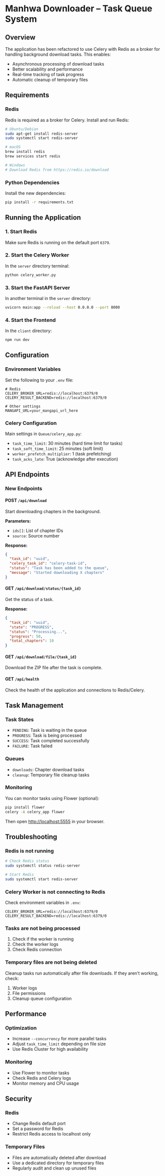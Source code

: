 # Manhwa Downloader – Task Queue System

## Overview

The application has been refactored to use Celery with Redis as a broker for handling background download tasks. This enables:

* Asynchronous processing of download tasks
* Better scalability and performance
* Real-time tracking of task progress
* Automatic cleanup of temporary files

## Requirements

### Redis

Redis is required as a broker for Celery. Install and run Redis:

```bash
# Ubuntu/Debian
sudo apt-get install redis-server
sudo systemctl start redis-server

# macOS
brew install redis
brew services start redis

# Windows
# Download Redis from https://redis.io/download
```

### Python Dependencies

Install the new dependencies:

```bash
pip install -r requirements.txt
```

## Running the Application

### 1. Start Redis

Make sure Redis is running on the default port `6379`.

### 2. Start the Celery Worker

In the `server` directory terminal:

```bash
python celery_worker.py
```

### 3. Start the FastAPI Server

In another terminal in the `server` directory:

```bash
uvicorn main:app --reload --host 0.0.0.0 --port 8000
```

### 4. Start the Frontend

In the `client` directory:

```bash
npm run dev
```

## Configuration

### Environment Variables

Set the following to your `.env` file:

```env
# Redis
CELERY_BROKER_URL=redis://localhost:6379/0
CELERY_RESULT_BACKEND=redis://localhost:6379/0

# Other settings
MANGAPI_URL=your_mangapi_url_here
```

### Celery Configuration

Main settings in `Queue/celery_app.py`:

* `task_time_limit`: 30 minutes (hard time limit for tasks)
* `task_soft_time_limit`: 25 minutes (soft limit)
* `worker_prefetch_multiplier`: 1 (task prefetching)
* `task_acks_late`: True (acknowledge after execution)

## API Endpoints

### New Endpoints

#### POST `/api/download`

Start downloading chapters in the background.

**Parameters:**

* `ids[]`: List of chapter IDs
* `source`: Source number

**Response:**

```json
{
  "task_id": "uuid",
  "celery_task_id": "celery-task-id",
  "status": "Task has been added to the queue",
  "message": "Started downloading X chapters"
}
```

#### GET `/api/download/status/{task_id}`

Get the status of a task.

**Response:**

```json
{
  "task_id": "uuid",
  "state": "PROGRESS",
  "status": "Processing...",
  "progress": 50,
  "total_chapters": 10
}
```

#### GET `/api/download/file/{task_id}`

Download the ZIP file after the task is complete.

#### GET `/api/health`

Check the health of the application and connections to Redis/Celery.

## Task Management

### Task States

* `PENDING`: Task is waiting in the queue
* `PROGRESS`: Task is being processed
* `SUCCESS`: Task completed successfully
* `FAILURE`: Task failed

### Queues

* `downloads`: Chapter download tasks
* `cleanup`: Temporary file cleanup tasks

### Monitoring

You can monitor tasks using Flower (optional):

```bash
pip install flower
celery -A celery_app flower
```

Then open [http://localhost:5555](http://localhost:5555) in your browser.

## Troubleshooting

### Redis is not running

```bash
# Check Redis status
sudo systemctl status redis-server

# Start Redis
sudo systemctl start redis-server
```

### Celery Worker is not connecting to Redis

Check environment variables in `.env`:

```env
CELERY_BROKER_URL=redis://localhost:6379/0
CELERY_RESULT_BACKEND=redis://localhost:6379/0
```

### Tasks are not being processed

1. Check if the worker is running
2. Check the worker logs
3. Check Redis connection

### Temporary files are not being deleted

Cleanup tasks run automatically after file downloads. If they aren’t working, check:

1. Worker logs
2. File permissions
3. Cleanup queue configuration

## Performance

### Optimization

* Increase `--concurrency` for more parallel tasks
* Adjust `task_time_limit` depending on file size
* Use Redis Cluster for high availability

### Monitoring

* Use Flower to monitor tasks
* Check Redis and Celery logs
* Monitor memory and CPU usage

## Security

### Redis

* Change Redis default port
* Set a password for Redis
* Restrict Redis access to localhost only

### Temporary Files

* Files are automatically deleted after download
* Use a dedicated directory for temporary files
* Regularly audit and clean up unused files
